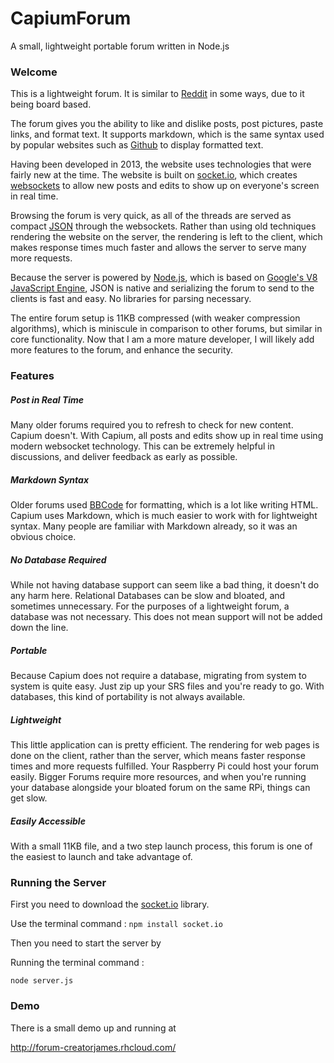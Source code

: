 # CapiumForum
A small, lightweight portable forum written in Node.js


### Welcome
This is a lightweight forum. It is similar to [Reddit](https://www.reddit.com) in some ways, due to it being board based. 

The forum gives you the ability to like and dislike posts, post pictures, paste links, and format text. It supports markdown, which is the same syntax used by popular websites such as [Github](https://www.github.com) to display formatted text.

Having been developed in 2013, the website uses technologies that were fairly new at  the time. The website is built on [socket.io](http://socket.io/), which creates [websockets](https://en.wikipedia.org/wiki/WebSocket) to allow new posts and edits to show up on everyone's screen in real time. 

Browsing the forum is very quick, as all of the threads are served as compact [JSON]() through the websockets. Rather than using old techniques rendering the website on the server, the rendering is left to the client, which makes response times much faster and allows the server to serve many more requests.

Because the server is powered by [Node.js](https://nodejs.org/), which is based on [Google's V8 JavaScript Engine](https://developers.google.com/v8/?hl=en), JSON is native and serializing the forum to send to the clients is fast and easy. No libraries for parsing necessary.

The entire forum setup is 11KB compressed (with weaker compression algorithms), which is miniscule in comparison to other forums, but similar in core functionality. Now that I am a more mature developer, I will likely add more features to the forum, and enhance the security.


### Features


##### Post in Real Time
Many older forums required you to refresh to check for new content. Capium doesn't. With Capium, all posts and edits show up in real time using modern websocket technology. This can be extremely helpful in discussions, and deliver feedback as early as possible.

##### Markdown Syntax
Older forums used [BBCode](https://en.wikipedia.org/wiki/BBCode) for formatting, which is a lot like writing HTML. Capium uses Markdown, which is much easier to work with for lightweight syntax. Many people are familiar with Markdown already, so it was an obvious choice. 

##### No Database Required
While not having database support can seem like a bad thing, it doesn't do any harm here. Relational Databases can be slow and bloated, and sometimes unnecessary. For the purposes of a lightweight forum, a database was not necessary. This does not mean support will not be added down the line. 

##### Portable
Because Capium does not require a database, migrating from system to system is quite easy. Just zip up your SRS files and you're ready to go. With databases, this kind of portability is not always available.

##### Lightweight
This little application can is pretty efficient. The rendering for web pages is done on the client, rather than the server, which means faster response times and more requests fulfilled. Your Raspberry Pi could host your forum easily. Bigger Forums require more resources, and when you're running your database alongside your bloated forum on the same RPi, things can get slow.

##### Easily Accessible
With a small 11KB file, and a two step launch process, this forum is one of the easiest to launch and take advantage of.

### Running the Server

First you need to download the [socket.io](https://www.npmjs.com/package/socket.io) library.

Use the terminal command : 
```npm install socket.io```

Then you need to start the server by 

Running the terminal command :

```node server.js ```


### Demo
There is a small demo up and running at 

http://forum-creatorjames.rhcloud.com/
